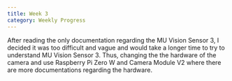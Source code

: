 ```yaml
---
title: Week 3
category: Weekly Progress 
---
```


After reading the only documentation regarding the MU Vision Sensor 3, I decided it was too difficult and vague and would take a longer time to try to understand MU Vision Sensor 3. Thus, changing the the hardware of the camera and use Raspberry Pi Zero W and Camera Module V2 where there are more documentations regarding the hardware. 

<!-- more -->
